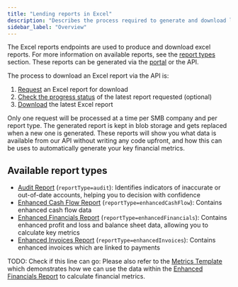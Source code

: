 ```yaml
---
title: "Lending reports in Excel"
description: "Describes the process required to generate and download lending reports in Excel format"
sidebar_label: "Overview"
---
```


The Excel reports endpoints are used to produce and download excel reports. For more information on available reports, see the [report types](#available-report-types) section.
These reports can be generated via the [portal](/lending/portal/overview#reports) or the API.

The process to download an Excel report via the API is:

1. [Request](/lending-api#/operations/generate-excel-report) an Excel report for download
2. [Check the progress status](/lending-api#/operations/get-excel-report-generation-status) of the latest report requested (optional)
3. [Download](/lending-api#/operations/download-excel-report) the latest Excel report

Only one request will be processed at a time per SMB company and per report type.
The generated report is kept in blob storage and gets replaced when a new one is generated.
These reports will show you what data is available from our API without writing any code upfront, and how this can be uses to automatically generate your key financial metrics.

## Available report types

- [Audit Report](/lending/excel/audit-report) (`reportType=audit`): Identifies indicators of inaccurate or out-of-date accounts, helping you to decision with confidence
- [Enhanced Cash Flow Report](/lending/excel/enhanced-cash-flow-report) (`reportType=enhancedCashFlow`): Contains enhanced cash flow data
- [Enhanced Financials Report](/lending/excel/enhanced-financials-report) (`reportType=enhancedFinancials`): Contains enhanced profit and loss and balance sheet data, allowing you to calculate key metrics
- [Enhanced Invoices Report](/lending/excel/enhanced-invoices-report) (`reportType=enhancedInvoices`): Contains enhanced invoices which are linked to payments

TODO: Check if this line can go:
Please also refer to the [Metrics Template](/lending/excel/enhanced-financials-report#metrics-template) which demonstrates how we can use the data within the [Enhanced Financials Report](/lending/excel/enhanced-financials-report) to calculate financial metrics.
